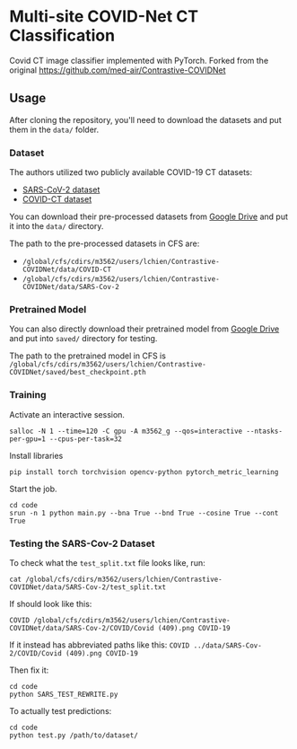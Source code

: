 # Multi-site COVID-Net CT Classification
Covid CT image classifier implemented with PyTorch. Forked from the original https://github.com/med-air/Contrastive-COVIDNet

## Usage

After cloning the repository, you'll need to download the datasets and put them in the `data/` folder. 

### Dataset

The authors utilized two publicly available COVID-19 CT datasets:

- [SARS-CoV-2 dataset](https://www.medrxiv.org/content/10.1101/2020.04.24.20078584v3)
- [COVID-CT dataset](http://arxiv.org/abs/2003.13865)

You can download their pre-processed datasets from [Google Drive](https://drive.google.com/file/d/1JBp9RH9-yBEdtkNYDi6wWL79o62JD5Td/view?usp=sharing) and put it into the `data/` directory.

The path to the pre-processed datasets in CFS are:
- `/global/cfs/cdirs/m3562/users/lchien/Contrastive-COVIDNet/data/COVID-CT`
- `/global/cfs/cdirs/m3562/users/lchien/Contrastive-COVIDNet/data/SARS-Cov-2`

### Pretrained Model

You can also directly download their pretrained model from [Google Drive](https://drive.google.com/file/d/1ZwtxF4c_pvyv_uyE4Zx4_bNNHQx7Y_Ao/view?usp=sharing) and put into `saved/` directory for testing.

The path to the pretrained model in CFS is `/global/cfs/cdirs/m3562/users/lchien/Contrastive-COVIDNet/saved/best_checkpoint.pth`

### Training

Activate an interactive session.
```shell
salloc -N 1 --time=120 -C gpu -A m3562_g --qos=interactive --ntasks-per-gpu=1 --cpus-per-task=32
```

Install libraries
```shell
pip install torch torchvision opencv-python pytorch_metric_learning
```

Start the job.
```shell
cd code
srun -n 1 python main.py --bna True --bnd True --cosine True --cont True
```

### Testing the SARS-Cov-2 Dataset
To check what the `test_split.txt` file looks like, run:
```shell
cat /global/cfs/cdirs/m3562/users/lchien/Contrastive-COVIDNet/data/SARS-Cov-2/test_split.txt
```
If should look like this:

`COVID /global/cfs/cdirs/m3562/users/lchien/Contrastive-COVIDNet/data/SARS-Cov-2/COVID/Covid (409).png COVID-19`

If it instead has abbreviated paths like this: 
`COVID ../data/SARS-Cov-2/COVID/Covid (409).png COVID-19`

Then fix it:
```shell
cd code
python SARS_TEST_REWRITE.py
```

To actually test predictions:
```shell
cd code
python test.py /path/to/dataset/
```
